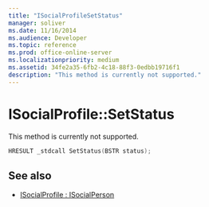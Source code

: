 ```yaml
---
title: "ISocialProfileSetStatus"
manager: soliver
ms.date: 11/16/2014
ms.audience: Developer
ms.topic: reference
ms.prod: office-online-server
ms.localizationpriority: medium
ms.assetid: 34fe2a35-6fb2-4c18-88f3-0edbb19716f1
description: "This method is currently not supported."
---
```


# ISocialProfile::SetStatus

This method is currently not supported. 
  
```cpp
HRESULT _stdcall SetStatus(BSTR status);
```

## See also

- [ISocialProfile : ISocialPerson](isocialprofileisocialperson.md)

